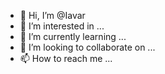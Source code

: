 - 👋 Hi, I’m @Iavar
- 👀 I’m interested in ...
- 🌱 I’m currently learning ...
- 💞️ I’m looking to collaborate on ...
- 📫 How to reach me ...

<!---
Iavar/Iavar is a ✨ special ✨ repository because its `README.md` (this file) appears on your GitHub profile.
You can click the Preview link to take a look at your changes.
--->
